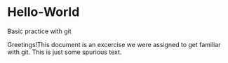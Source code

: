 # Hello-World
Basic practice with git

Greetings!This document is an excercise we were assigned to get familiar with git. This is just some spurious text.
